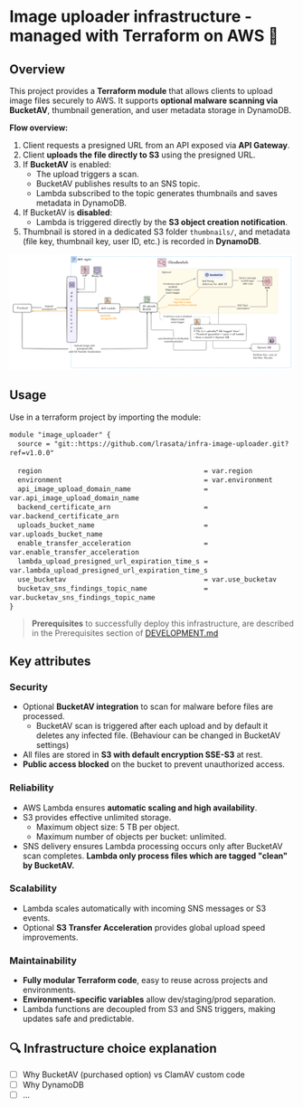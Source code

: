 # Image uploader infrastructure - managed with Terraform on AWS 🚧

## Overview

This project provides a **Terraform module** that allows clients to upload image files securely to AWS.
It supports **optional malware scanning via BucketAV**, thumbnail generation, and user metadata storage in DynamoDB.

**Flow overview:**

1. Client requests a presigned URL from an API exposed via **API Gateway**.
2. Client **uploads the file directly to S3** using the presigned URL.
3. If **BucketAV** is enabled:
   - The upload triggers a scan.
   - BucketAV publishes results to an SNS topic.
   - Lambda subscribed to the topic generates thumbnails and saves metadata in DynamoDB.
4. If BucketAV is **disabled**:
   - Lambda is triggered directly by the **S3 object creation notification**.
5. Thumbnail is stored in a dedicated S3 folder `thumbnails/`, and metadata (file key, thumbnail key, user ID, etc.) is recorded in **DynamoDB**.


<img src="docs/upload-image-infra.png" alt="image-uploader-infrastructure">

## Usage

Use in a terraform project by importing the module:

```text
module "image_uploader" {
  source = "git::https://github.com/lrasata/infra-image-uploader.git?ref=v1.0.0"

  region                                        = var.region
  environment                                   = var.environment
  api_image_upload_domain_name                  = var.api_image_upload_domain_name
  backend_certificate_arn                       = var.backend_certificate_arn
  uploads_bucket_name                           = var.uploads_bucket_name
  enable_transfer_acceleration                  = var.enable_transfer_acceleration
  lambda_upload_presigned_url_expiration_time_s = var.lambda_upload_presigned_url_expiration_time_s
  use_bucketav                                  = var.use_bucketav
  bucketav_sns_findings_topic_name              = var.bucketav_sns_findings_topic_name
}
```
>
> **Prerequisites** to successfully deploy this infrastructure, are described in the Prerequisites section of [DEVELOPMENT.md](DEVELOPMENT.md)
>

## Key attributes

### Security

- Optional **BucketAV integration** to scan for malware before files are processed.
  - BucketAV scan is triggered after each upload and by default it deletes any infected file. (Behaviour can be changed in BucketAV settings)
- All files are stored in **S3 with default encryption SSE-S3**  at rest.
- **Public access blocked** on the bucket to prevent unauthorized access.

### Reliability

- AWS Lambda ensures **automatic scaling and high availability**.
- S3 provides effective unlimited storage.
  - Maximum object size: 5 TB per object.
  - Maximum number of objects per bucket: unlimited.
- SNS delivery ensures Lambda processing occurs only after BucketAV scan completes. **Lambda only process files which are tagged "clean" by BucketAV.**

### Scalability

- Lambda scales automatically with incoming SNS messages or S3 events.
- Optional **S3 Transfer Acceleration** provides global upload speed improvements.

### Maintainability

- **Fully modular Terraform code**, easy to reuse across projects and environments.
- **Environment-specific variables** allow dev/staging/prod separation.
- Lambda functions are decoupled from S3 and SNS triggers, making updates safe and predictable.

## 🔍 Infrastructure choice explanation

- [ ] Why BucketAV (purchased option) vs ClamAV custom code
- [ ] Why DynamoDB
- [ ] ... 